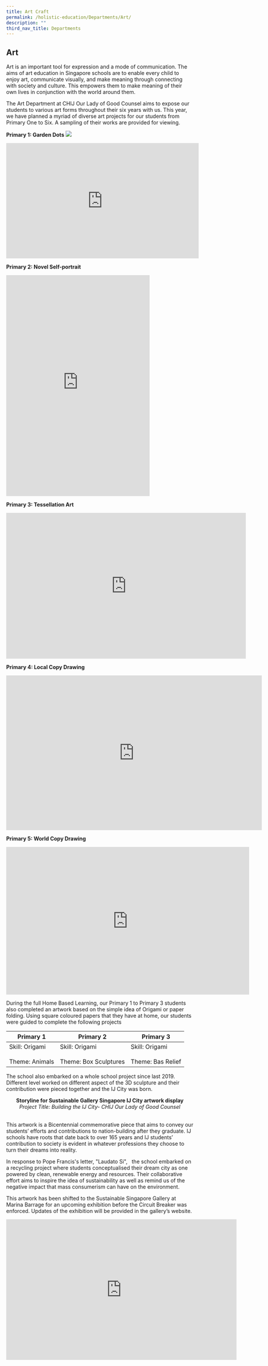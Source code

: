 ```yaml
---
title: Art Craft
permalink: /holistic-education/Departments/Art/
description: ""
third_nav_title: Departments
---
```

## Art

Art is an important tool for expression and a mode of communication. The aims of art education in Singapore schools are to enable every child to enjoy art, communicate visually, and make meaning through connecting with society and culture. This empowers them to make meaning of their own lives in conjunction with the world around them.&nbsp; &nbsp;&nbsp;

The Art Department at CHIJ Our Lady of Good Counsel aims to expose our students to various art forms throughout their six years with us. This year, we have planned a myriad of diverse art projects for our students from Primary One to Six. A sampling of their works are provided for viewing.&nbsp;

**Primary 1: Garden Dots**
![](/images/P1%20dots.jpeg)



<iframe allowfullscreen="true" height="310" width="518" frameborder="0" src="https://docs.google.com/presentation/d/e/2PACX-1vS-Go1iHL-_5NvMnkjIt3Efyqo1nYFgoGgjQj3jehtw1nFrLRXVjvf9wFR7AZTdLMKb87BgADH3p7-O/embed?start=false&amp;loop=false&amp;delayms=3000"></iframe>

**Primary 2: Novel Self-portrait**

<iframe allowfullscreen="true" height="594" width="386" frameborder="0" src="https://docs.google.com/presentation/d/e/2PACX-1vRTfPzuSrrVJtPcvC8RSZuH7JLh115uVN3eZrfwCU-rW9ZrKytRTHpAy-2nlfOwMtE0RRHOq9xhqj4J/embed?start=false&amp;loop=false&amp;delayms=3000"></iframe>

**Primary 3: Tessellation Art**
<iframe src="https://docs.google.com/presentation/d/e/2PACX-1vQB8CGSR4JEfiniT0_xxCJz8ZH2-toJjQYqfIonYUHNsQRw32moUTB0VP-ECt4Ko0CEte361kSJVb1G/embed?start=false&amp;loop=false&amp;delayms=3000" frameborder="0" width="645" height="392" allowfullscreen="true"></iframe>

**Primary 4: Local Copy Drawing**
<iframe src="https://docs.google.com/presentation/d/e/2PACX-1vRZ3my1oYCAK5mEyNT_crYVF_PSCwc5SFldAIR5hmS83Ro_cw1I8PAuaioLfdTPp-9GexKGrig1bYzj/embed?start=false&amp;loop=false&amp;delayms=3000" frameborder="0" width="688" height="416" allowfullscreen="true"></iframe>

**Primary 5: World Copy Drawing**
<iframe src="https://docs.google.com/presentation/d/e/2PACX-1vTLLH2Mhe4I50gJLnGQ8dH6wFlAqCIG_lLsIcjuFs_DQJXRJ7h-O27O_c5XZgIWQjlGRzGqERgVuEpz/embed?start=false&amp;loop=false&amp;delayms=3000" frameborder="0" width="654" height="397" allowfullscreen="true"></iframe>

During the full Home Based Learning, our Primary 1 to Primary 3 students also completed an artwork based on the simple idea of Origami or paper folding. Using square coloured papers that they have at home, our students were guided to complete the following projects

| Primary 1                        | Primary 2                                | Primary 3                           |
|----------------------------------|------------------------------------------|-------------------------------------|
| Skill: Origami<br><br>Theme: Animals | Skill: Origami<br><br>Theme:  Box Sculptures | Skill: Origami<br><br>Theme: Bas Relief |

The school also embarked on a whole school project since last 2019. Different level worked on different aspect of the 3D sculpture and their contribution were pieced together and the IJ City was born.  

  

**<center>Storyline for Sustainable Gallery Singapore IJ City artwork display</center>**
_<center>Project Title: Building the IJ City- CHIJ Our Lady of Good Counsel</center>_&nbsp;&nbsp;

This artwork is a Bicentennial commemorative piece that aims to convey our students’ efforts and contributions to nation-building after they graduate. IJ schools have roots that date back to over 165 years and IJ students’ contribution to society is evident in whatever professions they choose to turn their dreams into reality.

In response to Pope Francis's letter, "Laudato Si",&nbsp;&nbsp; the school embarked on a recycling project where students conceptualised their dream city as one powered by clean, renewable energy and resources. Their collaborative effort aims to inspire the idea of sustainability as well as remind us of the negative impact that mass consumerism can have on the environment.&nbsp;&nbsp;

This artwork has been shifted to the Sustainable Singapore Gallery at Marina Barrage for an upcoming exhibition before the Circuit Breaker was enforced. Updates of the exhibition will be provided in the gallery’s website.

<iframe allowfullscreen="true" height="378" width="620" frameborder="0" src="https://docs.google.com/presentation/d/e/2PACX-1vRipiWOGwcx1DXZRsLJkjaBpUY9Xgwww3RGGpuAYVYZf-itBBImx2fS7Mr6ltPBMLeMd3vDx0yOUeC7/embed?start=false&amp;loop=false&amp;delayms=3000"></iframe>